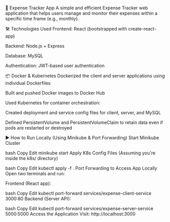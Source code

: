 💸 Expense Tracker App
A simple and efficient Expense Tracker web application that helps users manage and monitor their expenses within a specific time frame (e.g., monthly).

🛠️ Technologies Used
Frontend: React (bootstrapped with create-react-app)

Backend: Node.js + Express

Database: MySQL

Authentication: JWT-based user authentication

📦 Docker & Kubernetes
Dockerized the client and server applications using individual Dockerfiles

Built and pushed Docker images to Docker Hub

Used Kubernetes for container orchestration:

Created deployment and service config files for client, server, and MySQL

Defined PersistentVolume and PersistentVolumeClaim to retain data even if pods are restarted or destroyed

▶️ How to Run Locally (Using Minikube & Port Forwarding)
Start Minikube Cluster

bash
Copy
Edit
minikube start
Apply K8s Config Files
(Assuming you're inside the k8s/ directory)

bash
Copy
Edit
kubectl apply -f .
Port Forwarding to Access App Locally
Open two terminals and run:

Frontend (React app):

bash
Copy
Edit
kubectl port-forward services/expense-client-service 3000:80
Backend (Server API):

bash
Copy
Edit
kubectl port-forward services/expense-server-service 5000:5000
Access the Application
Visit: http://localhost:3000
